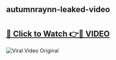 ## autumnraynn-leaked-video 

# <h2><a href="http://freeplayer.one?title=autumnraynn-leaked-video&ref=21J">🔗 Click to Watch 👉🔴 VIDEO</a></h2>

<a href="http://freeplayer.one?title=autumnraynn-leaked-video&ref=21J" rel="nofollow" data-target="animated-image.originalLink"><img src="https://i.ibb.co.com/xMMVF88/686577567.gif" alt="Viral Video Original" style="max-width: 100%; display: inline-block;" data-target="animated-image.originalImage"></a>

